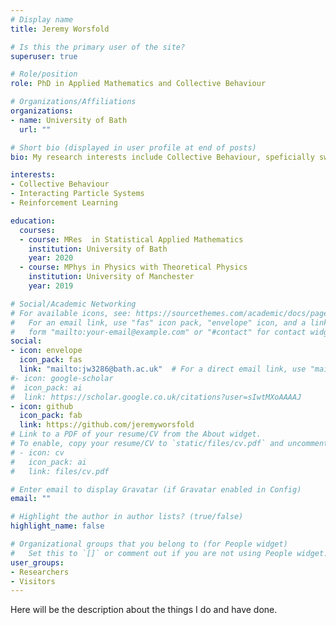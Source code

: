 ```yaml
---
# Display name
title: Jeremy Worsfold

# Is this the primary user of the site?
superuser: true

# Role/position
role: PhD in Applied Mathematics and Collective Behaviour

# Organizations/Affiliations
organizations:
- name: University of Bath
  url: ""

# Short bio (displayed in user profile at end of posts)
bio: My research interests include Collective Behaviour, speficially swarming models and interacting particles Systems. I also have interests in Reinforcement Learning and Scientific Computing.

interests:
- Collective Behaviour
- Interacting Particle Systems
- Reinforcement Learning

education:
  courses:
  - course: MRes  in Statistical Applied Mathematics
    institution: University of Bath
    year: 2020
  - course: MPhys in Physics with Theoretical Physics
    institution: University of Manchester
    year: 2019

# Social/Academic Networking
# For available icons, see: https://sourcethemes.com/academic/docs/page-builder/#icons
#   For an email link, use "fas" icon pack, "envelope" icon, and a link in the
#   form "mailto:your-email@example.com" or "#contact" for contact widget.
social:
- icon: envelope
  icon_pack: fas
  link: "mailto:jw3286@bath.ac.uk"  # For a direct email link, use "mailto:test@example.org".
#- icon: google-scholar
#  icon_pack: ai
#  link: https://scholar.google.co.uk/citations?user=sIwtMXoAAAAJ
- icon: github
  icon_pack: fab
  link: https://github.com/jeremyworsfold
# Link to a PDF of your resume/CV from the About widget.
# To enable, copy your resume/CV to `static/files/cv.pdf` and uncomment the lines below.
# - icon: cv
#   icon_pack: ai
#   link: files/cv.pdf

# Enter email to display Gravatar (if Gravatar enabled in Config)
email: ""

# Highlight the author in author lists? (true/false)
highlight_name: false

# Organizational groups that you belong to (for People widget)
#   Set this to `[]` or comment out if you are not using People widget.
user_groups:
- Researchers
- Visitors
---
```


Here will be the description about the things I do and have done.
